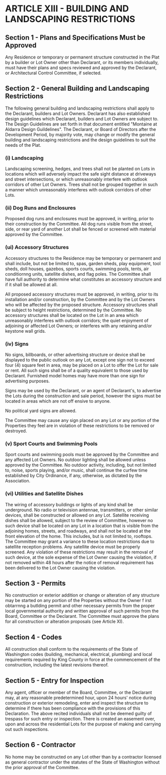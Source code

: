 # ARTICLE XIII - BUILDING AND LANDSCAPING RESTRICTIONS

## Section 1 - Plans and Specifications Must be Approved

Any Residence or
temporary or permanent structure constructed in the Plat by a builder or Lot Owner other
than Declarant, or its members individually, must have their plans and specs reviewed and
approved by the Declarant, or Architectural Control Committee, if selected.

## Section 2 - General Building and Landscaping Restrictions

The following
general building and landscaping restrictions shall apply to the Declarant, builders and Lot
Owners. Declarant has also established design guidelines which Declarant, builders and Lot
Owners are subject to. The Design Guidelines are set forth in that document entitled
"Montaine at Aldarra Design Guildelines". The Declarant, or Board of Directors after the
Development Period, by majority vote, may change or modify the general building and
landscaping restrictions and the design guidelines to suit the needs of the Plat.

### (i) Landscaping

Landscaping screening, hedges, and trees shall not be
planted on Lots in locations which will adversely impact the safe sight
distance at driveways and street intersections, or which unreasonably
interfere with outlook corridors of other Lot Owners. Trees shall not be
grouped together in such a manner which unreasonably interferes with
outlook corridors of other Lots.

### (ii) Dog Runs and Enclosures

Proposed dog runs and enclosures must be
approved, in writing, prior to their construction by the Committee. All dog runs
visible from the street, side, or rear yard of another Lot shall be fenced or
screened with material approved by the Committee.

### (ui) Accessory Structures

Accessory structures to the Residence may be
temporary or permanent and shall include, but not be limited to, spas, garden
sheds, play equipment, tool sheds, doll houses, gazebos, sports courts,
swimming pools, tents, air conditiornng units, satellite dishes, and flag poles.
The Committee shall have full authority to determine what constitutes an
accessory structure and if it shall be allowed at all.

All proposed accessory structures must be approved, in writing, prior to its
installation and/or construction, by the Committee and by the Lot Owners who
will be affected by the proposed structure. Accessory structures shall be
subject to height restrictions, determined by the Committee. No accessory
structures shall be located on the Lot in an area which unreasonably
interferes with outlook corridors; the quiet enjoyment of adjoining or affected
Lot Owners; or interferes with any retaining and/or keystone wall grids.

### (iv) Signs

No signs, billboards, or other advertising structure or device shall be
displayed to the public outlook on any Lot, except one sign not to exceed four
(4) square feet in area, may be placed on a Lot to offer the Lot for sale or
rent. All such signs shall be of a quality equivalent to those used by
Declarant. Furnished model homes may have more than one sign for
advertising purposes.

Signs may be used by the Declarant, or an agent of Declarant's, to advertise
the Lots during the construction and sale period, however the signs must be
located in areas which are not off ensive to anyone.

No political yard signs are allowed.

The Committee may cause any sign placed on any Lot or any portion of the
Properties they feel are in violation of these restrictions to be removed or
destroyed.

### (v) Sport Courts and Swimming Pools

Sport courts and swimming pools must
be approved by the Committee and any affected Lot Owners. No outdoor
lighting shall be allowed unless approved by the Committee. No outdoor
activity, including, but not limited to, noise, sports playing, and/or music, shall
continue the curfew time established by City Ordinance, if any, otherwise, as
dictated by the Association.

### (vi) Utilities and Satellite Dishes

The wiring of accessory buildings or lights of
any kind shall be underground. No radio or television antennae, transmitters,
or other similar devices, shall be constructed or allowed on any Lot. Satellite
receiving dishes shall be allowed, subject to the review of Committee,
however no such device shall be located on any Lot in a location that is visible
from the adjoining homes, streets, and roadways, and shall not be located at
the front elevation of the home. This includes, but is not limited to, rooftops.
The Committee may grant a variance to these location restrictions due to
satellite reception problems. Any satellite device must be properly screened.
Any violation of these restrictions may result in the removal of such device, at
the sole expense of the Lot Owner causing the violation, if not removed within
48 hours after the notice of removal requirement has been delivered to the
Lot Owner causing the violation.

## Section 3 - Permits

No construction or exterior addition or change or alteration
of any structure may be started on any portion of the Properties without the Owner f irst
obtarrnng a butlding permit and other necessary permits from the proper local governmental
authority and written approval of such permits from the Board, Committee or the Declarant.
The Committee must approve the plans for all construction or alteration proposals {see
Article XI).

## Section 4 - Codes

All construction shall conform to the requirements of the State
of Washington codes (building, mechanical, electrical, plumbing) and local requirements
required by King County in force at the commencement of the construction, including the
latest revisions thereof.

## Section 5 - Entry for Inspection

Any agent, officer or member of the Board,
Committee, or the Declarant may, at any reasonable predetermined hour, upon 24 hours'
notice during construction or exterior remodeling, enter and inspect the structure to
determine if there has been compliance with the provisions of this Declaration. The above recited
individuals shall not be deemed guilty of trespass for such entry or inspection. There
is created an easement over, upon and across the residential Lots for the purpose of making
and carrying out such inspections.

## Section 6 - Contractor

No home may be constructed on any Lot other than by a
contractor licensed as general contractor under the statutes of the State of Washington
without the prior approval of the Committee.
